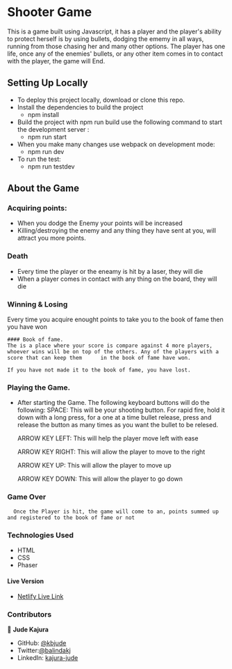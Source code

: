 # Shooter Game
This is a game built using Javascript, it has a player and the player's ability to protect herself is by using bullets, dodging the ememy in all ways, running from those chasing her and many other options. The player has one life, once any of the enemies' bullets, or any other item comes in to contact with the player, the game will End. 

## Setting Up Locally
- To deploy this project locally, download or clone this repo.
- Install the dependencies to build the project
    * npm install
- Build the project with npm run build use the following command to start the development server :
    * npm run start
- When you make many changes use webpack on development mode:
    * npm run dev
- To run the test:
    * npm run testdev
    
## About the Game

### Acquiring points:
  - When you dodge the Enemy your points will be increased
  - Killing/destroying the enemy and any thing they have sent at you, will attract you more points.
  
### Death
  - Every time the player or the eneamy is hit by a laser, they will die
  - When a player comes in contact with any thing on the board, they will die
 
 ### Winning & Losing
  Every time you acquire enought points to take you to the book of fame then you have won
  
    #### Book of fame.
    The is a place where your score is compare against 4 more players, whoever wins will be on top of the others. Any of the players with a score that can keep them      in the book of fame have won.
    
    If you have not made it to the book of fame, you have lost.
    
 ### Playing the Game.
  - After starting the Game. The following keyboard buttons will do the following:
      SPACE: 
      This will be your shooting button. For rapid fire, hold it down with a long press, for a one at a time bullet release, press and release the button as many times as you want the bullet to be relesed.
      
      ARROW KEY LEFT:
      This will help the player move left with ease
      
      ARROW KEY RIGHT:
      This will allow the player to move to the right
      
      ARROW KEY UP:
      This will allow the player to move up
      
      ARROW KEY DOWN:
      This will allow the player to go down
      
 ### Game Over
      Once the Player is hit, the game will come to an, points summed up and registered to the book of fame or not

### Technologies Used

- HTML
- CSS
- Phaser

#### Live Version 
   - [ Netlify Live Link](https://shooter-game-jude.netlify.app)

### Contributors

👤 **Jude Kajura**

- GitHub: [@kbjude](https://github.com/kbjude)
- Twitter:[@balindakj](https://twitter.com/balindakj)
- LinkedIn: [kajura-jude](https://www.linkedin.com/feed/)
